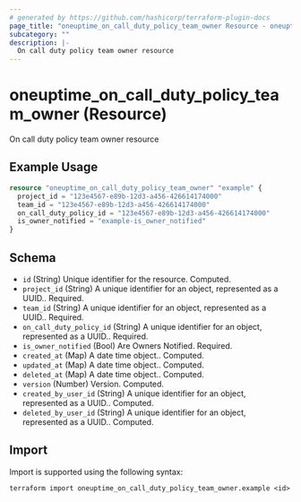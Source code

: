 ```yaml
---
# generated by https://github.com/hashicorp/terraform-plugin-docs
page_title: "oneuptime_on_call_duty_policy_team_owner Resource - oneuptime"
subcategory: ""
description: |-
  On call duty policy team owner resource
---
```


# oneuptime_on_call_duty_policy_team_owner (Resource)

On call duty policy team owner resource

## Example Usage

```terraform
resource "oneuptime_on_call_duty_policy_team_owner" "example" {
  project_id = "123e4567-e89b-12d3-a456-426614174000"
  team_id = "123e4567-e89b-12d3-a456-426614174000"
  on_call_duty_policy_id = "123e4567-e89b-12d3-a456-426614174000"
  is_owner_notified = "example-is_owner_notified"
}
```

## Schema

- `id` (String) Unique identifier for the resource. Computed.
- `project_id` (String) A unique identifier for an object, represented as a UUID.. Required.
- `team_id` (String) A unique identifier for an object, represented as a UUID.. Required.
- `on_call_duty_policy_id` (String) A unique identifier for an object, represented as a UUID.. Required.
- `is_owner_notified` (Bool) Are Owners Notified. Required.
- `created_at` (Map) A date time object.. Computed.
- `updated_at` (Map) A date time object.. Computed.
- `deleted_at` (Map) A date time object.. Computed.
- `version` (Number) Version. Computed.
- `created_by_user_id` (String) A unique identifier for an object, represented as a UUID.. Computed.
- `deleted_by_user_id` (String) A unique identifier for an object, represented as a UUID.. Computed.

## Import

Import is supported using the following syntax:

```shell
terraform import oneuptime_on_call_duty_policy_team_owner.example <id>
```
